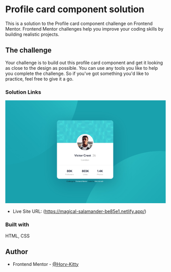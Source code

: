 # Profile card component solution

This is a solution to the Profile card component challenge on Frontend Mentor. Frontend Mentor challenges help you improve your coding skills by building realistic projects.

## The challenge

Your challenge is to build out this profile card component and get it looking as close to the design as possible.
You can use any tools you like to help you complete the challenge. So if you've got something you'd like to practice, feel free to give it a go.

### Solution Links

![](src/images/screenshot.jpg)

- Live Site URL: (https://magical-salamander-be85e1.netlify.app/)

### Built with

HTML, CSS

## Author

- Frontend Mentor - [@Horv-Kitty](https://www.frontendmentor.io/profile/Horv-Kitty)
